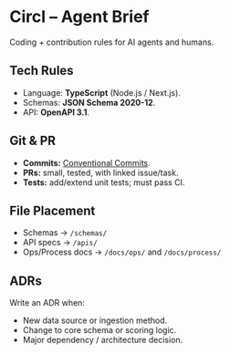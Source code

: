 # Circl – Agent Brief

Coding + contribution rules for AI agents and humans.

## Tech Rules
- Language: **TypeScript** (Node.js / Next.js).
- Schemas: **JSON Schema 2020-12**.
- API: **OpenAPI 3.1**.

## Git & PR
- **Commits:** [Conventional Commits](https://www.conventionalcommits.org/).
- **PRs:** small, tested, with linked issue/task.
- **Tests:** add/extend unit tests; must pass CI.

## File Placement
- Schemas → `/schemas/`
- API specs → `/apis/`
- Ops/Process docs → `/docs/ops/` and `/docs/process/`

## ADRs
Write an ADR when:
- New data source or ingestion method.
- Change to core schema or scoring logic.
- Major dependency / architecture decision.

